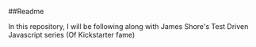 ##Readme

In this repository, I will be following along with James Shore's Test
Driven Javascript series (Of Kickstarter fame)
